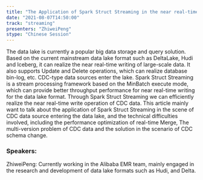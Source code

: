 ```yaml
---
title: "The Application of Spark Struct Streaming in the near real-time data lake scenarios"
date: "2021-08-07T14:50:00" 
track: "streaming"
presenters: "ZhiweiPeng"
stype: "Chinese Session"
---
```

The data lake is currently a popular big data storage and query solution. Based on the current mainstream data lake format such as DeltaLake, Hudi and Iceberg, it can realize the near real-time writing of large-scale data. It also supports Update and Delete operations, which can realize database bin-log, etc. CDC-type data sources enter the lake. Spark Struct Streaming is a stream processing framework based on the MinBatch execute mode, which can provide better throughput performance for near real-time writing for the data lake format. Through Spark Struct Streaming we can efficiently realize the near real-time write operation of CDC data. This article mainly want to talk about the application of Spark Struct Streaming in the scene of CDC data source entering the data lake, and the technical difficulties involved, including the performance optimization of real-time Merge, The multi-version problem of CDC data and the solution in the scenario of CDC schema change.
 ### Speakers: 
 ZhiweiPeng: Currently working in the Alibaba EMR team, mainly engaged in the research and development of data lake formats such as Hudi, and Delta.